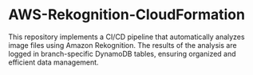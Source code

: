 # AWS-Rekognition-CloudFormation
This repository implements a CI/CD pipeline that automatically analyzes image files using Amazon Rekognition. The results of the analysis are logged in branch-specific DynamoDB tables, ensuring organized and efficient data management.
